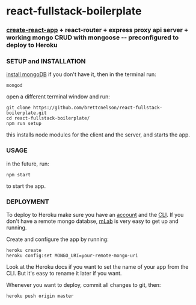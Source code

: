 # react-fullstack-boilerplate

### [create-react-app](https://github.com/facebook/create-react-app) + react-router + express proxy api server + working mongo CRUD with mongoose -- preconfigured to deploy to Heroku ###

### SETUP and INSTALLATION ###

[install mongoDB](https://docs.mongodb.com/manual/installation/) if you don't have it, then in the terminal run:
```
mongod
```

open a different terminal window and run:
```
git clone https://github.com/brettcnelson/react-fullstack-boilerplate.git
cd react-fullstack-boilerplate/
npm run setup
```
this installs node modules for the client and the server, and starts the app.

### USAGE ###

in the future, run:
```
npm start
```
to start the app.

### DEPLOYMENT ###

To deploy to Heroku make sure you have an [account](https://www.heroku.com/) and the [CLI](https://devcenter.heroku.com/articles/heroku-cli). If you don't have a remote mongo databse, [mLab](https://mlab.com/signup/) is very easy to get up and running.

Create and configure the app by running:
```
heroku create
heroku config:set MONGO_URI=your-remote-mongo-uri
```
Look at the Heroku docs if you want to set the name of your app from the CLI.  But it's easy to rename it later if you want.

Whenever you want to deploy, commit all changes to git, then:
```
heroku push origin master
```